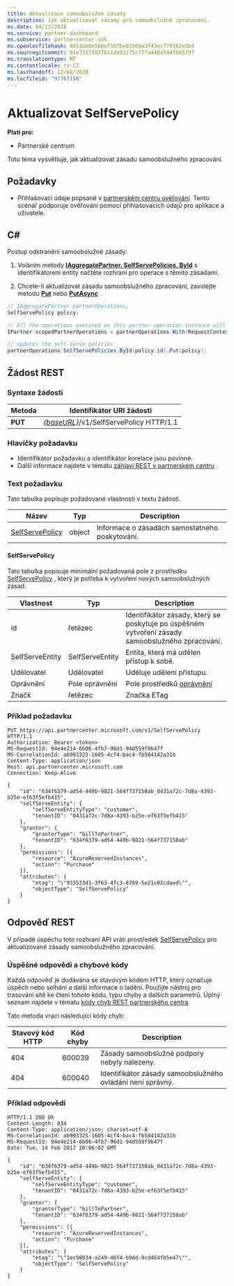 ```yaml
---
title: Aktualizace samoobslužné zásady
description: Jak aktualizovat zásady pro samoobslužné zpracování.
ms.date: 04/13/2020
ms.service: partner-dashboard
ms.subservice: partnercenter-sdk
ms.openlocfilehash: 4d53ab8e5b8ef5b7be83360a3f43ec7791b2e3b4
ms.sourcegitcommit: 01e75175077611da92175c777a440a594fb05797
ms.translationtype: MT
ms.contentlocale: cs-CZ
ms.lasthandoff: 12/08/2020
ms.locfileid: "97767158"
---
```

# <a name="update-a-selfservepolicy"></a>Aktualizovat SelfServePolicy

**Platí pro:**

- Partnerské centrum

Toto téma vysvětluje, jak aktualizovat zásadu samoobslužného zpracování.

## <a name="prerequisites"></a>Požadavky

- Přihlašovací údaje popsané v [partnerském centru ověřování](partner-center-authentication.md). Tento scénář podporuje ověřování pomocí přihlašovacích údajů pro aplikace a uživatele.

## <a name="c"></a>C\#

Postup odstranění samoobslužné zásady:

1. Voláním metody [**IAggregatePartner. SelfServePolicies. ById**](/dotnet/api/microsoft.store.partnercenter.iselfservepoliciescollection.byid) s identifikátorem entity načtěte rozhraní pro operace s těmito zásadami.

2. Chcete-li aktualizovat zásadu samoobslužného zpracování, zavolejte metodu [**Put**](/dotnet/api/microsoft.store.partnercenter.SelfServePolicies.put) nebo [**PutAsync**](/dotnet/api/microsoft.store.partnercenter.SelfServePolicies.putasync) .

``` csharp
// IAggregatePartner partnerOperations;
SelfServePolicy policy;

// All the operations executed on this partner operation instance will share the same correlation identifier but will differ in request identifier
IPartner scopedPartnerOperations = partnerOperations.With(RequestContextFactory.Instance.Create(Guid.NewGuid()));

// updates the self-serve policies
partnerOperations.SelfServePolicies.ById(policy.id).Put(policy);
```

## <a name="rest-request"></a>Žádost REST

### <a name="request-syntax"></a>Syntaxe žádosti

| Metoda   | Identifikátor URI žádosti                                                       |
|----------|-------------------------------------------------------------------|
| **PUT** | [*{baseURL}*](partner-center-rest-urls.md)/v1/SelfServePolicy HTTP/1.1 |

### <a name="request-headers"></a>Hlavičky požadavku

- Identifikátor požadavku a identifikátor korelace jsou povinné.
- Další informace najdete v tématu [záhlaví REST v partnerském centru](headers.md) .

### <a name="request-body"></a>Text požadavku

Tato tabulka popisuje požadované vlastnosti v textu žádosti.

| Název                              | Typ   | Description                                 |
|------------------------------------------------------------------|--------|---------------------------------------------|
| [SelfServePolicy](self-serve-policy-resources.md#selfservepolicy)| object | Informace o zásadách samostatného poskytování. |

#### <a name="selfservepolicy"></a>SelfServePolicy

Tato tabulka popisuje minimální požadovaná pole z prostředku [SelfServePolicy](self-serve-policy-resources.md#selfservepolicy) , který je potřeba k vytvoření nových samoobslužných zásad.

| Vlastnost              | Typ             | Description                                                                                            |
|-----------------------|------------------|--------------------------------------------------------------------------------------------------------|
| id                    | řetězec           | Identifikátor zásady, který se poskytuje po úspěšném vytvoření zásady samoobslužného zpracování.     |
| SelfServeEntity       | SelfServeEntity  | Entita, která má udělen přístup k sobě.                                                     |
| Udělovatel               | Udělovatel          | Uděluje udělení přístupu.                                                                    |
| Oprávnění           | Pole oprávnění| Pole prostředků [oprávnění](self-serve-policy-resources.md#permission)                                                      |
| Značk                  | řetězec           | Značka ETag                                                                                               |


### <a name="request-example"></a>Příklad požadavku

```http
PUT https://api.partnercenter.microsoft.com/v1/SelfServePolicy HTTP/1.1
Authorization: Bearer <token>
MS-RequestId: 94e4e214-6b06-4fb7-96d1-94d559f9b47f
MS-CorrelationId: ab993325-1605-4cf4-bac4-fb584142a31b
Content-Type: application/json
Host: api.partnercenter.microsoft.com
Connection: Keep-Alive

{
    "id": "634f6379-ad54-449b-9821-564f737158ab_0431a72c-7d8a-4393-b25e-ef63f5efb415",
    "selfServeEntity": {
        "selfServeEntityType": "customer",
        "tenantID": "0431a72c-7d8a-4393-b25e-ef63f5efb415"
    },
    "grantor": {
        "grantorType": "billToPartner",
        "tenantID": "634f6379-ad54-449b-9821-564f737158ab"
    },
    "permissions": [{
        "resource": "AzureReservedInstances",
        "action": "Purchase"
    }],
    "attributes": {
        "etag": "\"933523d1-3f63-4fc3-8789-5e21c02cdaed\"",
        "objectType": "SelfServePolicy"
    }
}
```

## <a name="rest-response"></a>Odpověď REST

V případě úspěchu toto rozhraní API vrátí prostředek [SelfServePolicy](self-serve-policy-resources.md#selfservepolicy) pro aktualizované zásady samoobslužného zpracování.

### <a name="response-success-and-error-codes"></a>Úspěšné odpovědi a chybové kódy

Každá odpověď je dodávána se stavovým kódem HTTP, který označuje úspěch nebo selhání a další informace o ladění. Použijte nástroj pro trasování sítě ke čtení tohoto kódu, typu chyby a dalších parametrů. Úplný seznam najdete v tématu [kódy chyb REST partnerského centra](error-codes.md).

Tato metoda vrací následující kódy chyb:

| Stavový kód HTTP     | Kód chyby   | Description                                                                |
|----------------------|--------------|----------------------------------------------------------------------------|
| 404                  | 600039       | Zásady samoobslužné podpory nebyly nalezeny.                                            |
| 404                  | 600040       | Identifikátor zásady samoobslužného ovládání není správný.                                  |


### <a name="response-example"></a>Příklad odpovědi

```http
HTTP/1.1 200 Ok
Content-Length: 834
Content-Type: application/json; charset=utf-8
MS-CorrelationId: ab993325-1605-4cf4-bac4-fb584142a31b
MS-RequestId: 94e4e214-6b06-4fb7-96d1-94d559f9b47f
Date: Tue, 14 Feb 2017 20:06:02 GMT

{
    "id": "634f6379-ad54-449b-9821-564f737158ab_0431a72c-7d8a-4393-b25e-ef63f5efb415",
    "selfServeEntity": {
        "selfServeEntityType": "customer",
        "tenantID": "0431a72c-7d8a-4393-b25e-ef63f5efb415"
    },
    "grantor": {
        "grantorType": "billToPartner",
        "tenantID": "634f6379-ad54-449b-9821-564f737158ab"
    },
    "permissions": [{
        "resource": "AzureReservedInstances",
        "action": "Purchase"
    }],
    "attributes": {
        "etag": "\"1ec98034-a249-46f4-b9dd-9cd464fb5e47\"",
        "objectType": "SelfServePolicy"
    }
}
```
